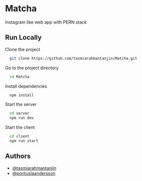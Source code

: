 
# Matcha

Instagram like web app with PERN stack


## Run Locally

Clone the project

```bash
  git clone https://github.com/tasmiarahmantanjin/Matcha.git
```

Go to the project directory

```bash
  cd Matcha
```

Install dependencies

```bash
  npm install
```

Start the server

```bash
  cd server
  npm run dev
```
Start the client

```bash
  cd client
  npm run start
```
  
## Authors

- [@tasmiarahmantanjin](https://github.com/tasmiarahmantanjin)
- [@pontuslaandersson](https://github.com/pontuslaandersson)
